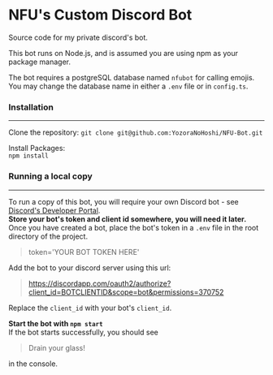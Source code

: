 # NFU's Custom Discord Bot


Source code for my private discord's bot. 

This bot runs on Node.js, and is assumed you are using npm as your package manager.

The bot requires a postgreSQL database named `nfubot` for calling emojis. You may change the database name in either a `.env` file or in `config.ts`.   

### Installation
---
Clone the repository:
`git clone git@github.com:YozoraNoHoshi/NFU-Bot.git`

Install Packages:  
`npm install  `


### Running a local copy
---

To run a copy of this bot, you will require your own Discord bot - see [Discord's Developer Portal](https://discordapp.com/developers/applications/).   
**Store your bot's token and client id somewhere, you will need it later.**   
Once you have created a bot, place the bot's token in a `.env` file in the root directory of the project.
> token='YOUR BOT TOKEN HERE'

Add the bot to your discord server using this url: 
>https://discordapp.com/oauth2/authorize?client_id=BOTCLIENTID&scope=bot&permissions=370752  

Replace the `client_id` with your bot's `client_id`.

**Start the bot with  `npm start`**     
If the bot starts successfully, you should see 
>Drain your glass!   

in the console.
